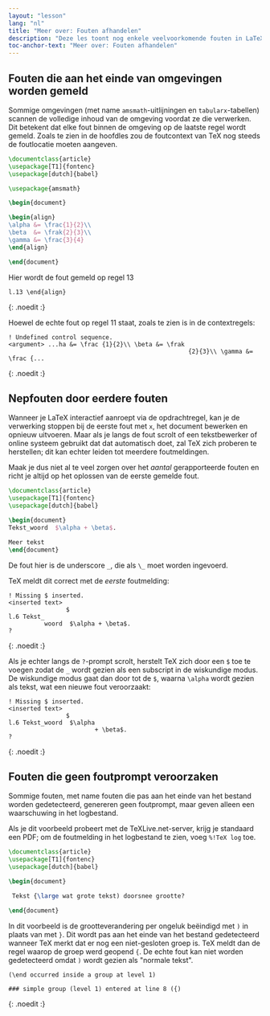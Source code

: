 ```yaml
---
layout: "lesson"
lang: "nl"
title: "Meer over: Fouten afhandelen"
description: "Deze les toont nog enkele veelvoorkomende fouten in LaTeX en legt uit over geketende fouten en stille fouten."
toc-anchor-text: "Meer over: Fouten afhandelen"
---
```


## Fouten die aan het einde van omgevingen worden gemeld

Sommige omgevingen (met name `amsmath`-uitlijningen en `tabularx`-tabellen) scannen de volledige inhoud van de omgeving voordat ze die verwerken.
Dit betekent dat elke fout binnen de omgeving op de laatste regel wordt gemeld. 
Zoals te zien in de hoofdles zou de foutcontext van TeX nog steeds de foutlocatie moeten aangeven.

```latex
\documentclass{article}
\usepackage[T1]{fontenc}
\usepackage[dutch]{babel}

\usepackage{amsmath}

\begin{document}

\begin{align}
\alpha &= \frac{1}{2}\\
\beta  &= \frak{2}{3}\\
\gamma &= \frac{3}{4} 
\end{align}

\end{document}
```

Hier wordt de fout gemeld op regel 13

```
l.13 \end{align}
```
{: .noedit :}

Hoewel de echte fout op regel 11 staat, zoals te zien is in de contextregels:

```
! Undefined control sequence.
<argument> ...ha &= \frac {1}{2}\\ \beta &= \frak 
                                                  {2}{3}\\ \gamma &= \frac {...
```
{: .noedit :}

## Nepfouten door eerdere fouten

Wanneer je LaTeX interactief aanroept via de opdrachtregel, kan je
de verwerking stoppen bij de eerste fout met `x`, het document bewerken
en opnieuw uitvoeren.
Maar als je langs de fout scrolt of een tekstbewerker of online systeem gebruikt dat dat automatisch doet, zal TeX zich proberen te herstellen;
dit kan echter leiden tot meerdere foutmeldingen.

Maak je dus niet al te veel zorgen over het _aantal_ gerapporteerde fouten en
richt je altijd op het oplossen van de eerste gemelde fout.

```latex
\documentclass{article}
\usepackage[T1]{fontenc}
\usepackage[dutch]{babel}

\begin{document}
Tekst_woord  $\alpha + \beta$.

Meer tekst
\end{document}
```

De fout hier is de underscore `_`, die als `\_` moet worden ingevoerd.

TeX meldt dit correct met de _eerste_ foutmelding:

```
! Missing $ inserted.
<inserted text> 
                $
l.6 Tekst_
          woord  $\alpha + \beta$.
?
```
{: .noedit :}

Als je echter langs de `?`-prompt scrolt, herstelt TeX zich door een `$` toe te voegen zodat de `_` wordt gezien als een subscript in de wiskundige modus.
De wiskundige modus gaat dan door tot de `$`, waarna `\alpha` wordt gezien als tekst, wat een nieuwe fout veroorzaakt:

```
! Missing $ inserted.
<inserted text> 
                $
l.6 Tekst_woord  $\alpha
                        + \beta$.
? 
```
{: .noedit :}

## Fouten die geen foutprompt veroorzaken

Sommige fouten, met name fouten die pas aan het einde van het bestand worden gedetecteerd, genereren geen foutprompt, maar geven alleen een waarschuwing in het logbestand.

Als je dit voorbeeld probeert met de TeXLive.net-server, krijg je standaard een PDF;
om de foutmelding in het logbestand te zien, voeg `%!TeX log` toe.

```latex
\documentclass{article}
\usepackage[T1]{fontenc}
\usepackage[dutch]{babel}

\begin{document}

 Tekst {\large wat grote tekst) doorsnee grootte?

\end{document}
```

In dit voorbeeld is de grootteverandering per ongeluk beëindigd met `)` in plaats van met `}`.
Dit wordt pas aan het einde van het bestand gedetecteerd wanneer TeX merkt dat er nog een niet-gesloten groep is.
TeX meldt dan de regel waarop de groep werd geopend `{`.
De echte fout kan niet worden gedetecteerd omdat `)` wordt gezien als "normale tekst".

```
(\end occurred inside a group at level 1)

### simple group (level 1) entered at line 8 ({)
```
{: .noedit :}

<script>
window.addEventListener('load', function(){
  rlselectline('pre0',10);
  rlselectline('pre3',5);
  rlselectline('pre6',6);
  }, false);
</script>
